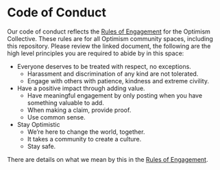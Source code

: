 # Code of Conduct

Our code of conduct reflects the [Rules of Engagement](https://gov.optimism.io/t/rules-of-engagement-2-0/5728) for the Optimism Collective. These rules are for all Optimism community spaces, including this repository. Please review the linked document, the following are the high level principles you are required to abide by in this space:

- Everyone deserves to be treated with respect, no exceptions.
  - Harassment and discrimination of any kind are not tolerated.
  - Engage with others with patience, kindness and extreme civility.
- Have a positive impact through adding value.
  - Have meaningful engagement by only posting when you have something valuable to add.
  - When making a claim, provide proof.
  - Use common sense.
- Stay Optimistic
  -  We’re here to change the world, together.
  -  It takes a community to create a culture.
  -  Stay safe.

There are details on what we mean by this in the [Rules of Engagement](https://gov.optimism.io/t/rules-of-engagement-2-0/5728).